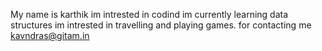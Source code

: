 My name is karthik
im intrested in codind
im currently learning data structures
im intrested in travelling and playing games.
for contacting me
kavndras@gitam.in